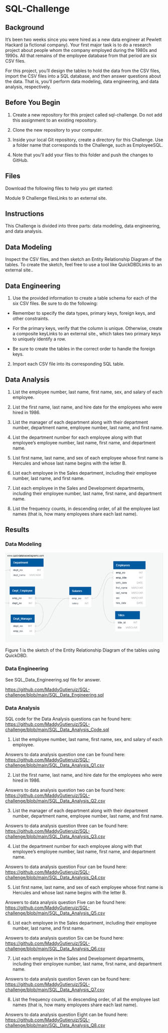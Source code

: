 # SQL-Challenge
## Background
It’s been two weeks since you were hired as a new data engineer at Pewlett Hackard (a fictional company). Your first major task is to do a research project about people whom the company employed during the 1980s and 1990s. All that remains of the employee database from that period are six CSV files.

For this project, you’ll design the tables to hold the data from the CSV files, import the CSV files into a SQL database, and then answer questions about the data. That is, you’ll perform data modeling, data engineering, and data analysis, respectively.

## Before You Begin
1. Create a new repository for this project called sql-challenge. Do not add this assignment to an existing repository.

2. Clone the new repository to your computer.

3. Inside your local Git repository, create a directory for this Challenge. Use a folder name that corresponds to the Challenge, such as EmployeeSQL.

4. Note that you’ll add your files to this folder and push the changes to GitHub.

## Files
Download the following files to help you get started:

Module 9 Challenge filesLinks to an external site.

## Instructions
This Challenge is divided into three parts: data modeling, data engineering, and data analysis.

## Data Modeling
Inspect the CSV files, and then sketch an Entity Relationship Diagram of the tables. To create the sketch, feel free to use a tool like QuickDBDLinks to an external site..

## Data Engineering
1. Use the provided information to create a table schema for each of the six CSV files. Be sure to do the following:

- Remember to specify the data types, primary keys, foreign keys, and other constraints.

- For the primary keys, verify that the column is unique. Otherwise, create a composite keyLinks to an external site., which takes two primary keys to uniquely identify a row.

- Be sure to create the tables in the correct order to handle the foreign keys.

2. Import each CSV file into its corresponding SQL table.

## Data Analysis
1. List the employee number, last name, first name, sex, and salary of each employee.

2. List the first name, last name, and hire date for the employees who were hired in 1986.

3. List the manager of each department along with their department number, department name, employee number, last name, and first name.

4. List the department number for each employee along with that employee’s employee number, last name, first name, and department name.

5. List first name, last name, and sex of each employee whose first name is Hercules and whose last name begins with the letter B.

6. List each employee in the Sales department, including their employee number, last name, and first name.

7. List each employee in the Sales and Development departments, including their employee number, last name, first name, and department name.

8. List the frequency counts, in descending order, of all the employee last names (that is, how many employees share each last name).


## Results

### Data Modeling
![SQL_Data modeling](https://github.com/MaddyGutieruiz/SQL-challenge/blob/main/SQL_Data%20modeling.png)

Figure 1 is the sketch of the Entity Relationship Diagram of the tables using QuickDBD.

### Data Engineering

See SQL_Data_Engineering.sql file for answer.

https://github.com/MaddyGutieruiz/SQL-challenge/blob/main/SQL_Data_Engineering.sql

### Data Analysis

SQL code for the Data Analysis questions can he found here: https://github.com/MaddyGutieruiz/SQL-challenge/blob/main/SQL_Data_Analysis_Code.sql

1. List the employee number, last name, first name, sex, and salary of each employee.

Answers to data analysis question one can be found here: https://github.com/MaddyGutieruiz/SQL-challenge/blob/main/SQL_Data_Analysis_Q1.csv

2. List the first name, last name, and hire date for the employees who were hired in 1986.

Answers to data analysis question two can be found here: https://github.com/MaddyGutieruiz/SQL-challenge/blob/main/SQL_Data_Analysis_Q2.csv

3. List the manager of each department along with their department number, department name, employee number, last name, and first name.

Answers to data analysis question three can be found here: https://github.com/MaddyGutieruiz/SQL-challenge/blob/main/SQL_Data_Analysis_Q3.csv
    
4. List the department number for each employee along with that employee’s employee number, last name, first name, and department name.
    
Answers to data analysis question Four can be found here: https://github.com/MaddyGutieruiz/SQL-challenge/blob/main/SQL_Data_Analysis_Q4.csv

5. List first name, last name, and sex of each employee whose first name is Hercules and whose last name begins with the letter B.

Answers to data analysis question Five can be found here: https://github.com/MaddyGutieruiz/SQL-challenge/blob/main/SQL_Data_Analysis_Q5.csv

6. List each employee in the Sales department, including their employee number, last name, and first name.

Answers to data analysis question Six can be found here: https://github.com/MaddyGutieruiz/SQL-challenge/blob/main/SQL_Data_Analysis_Q6.csv

7. List each employee in the Sales and Development departments, including their employee number, last name, first name, and department name.

Answers to data analysis question Seven can be found here: https://github.com/MaddyGutieruiz/SQL-challenge/blob/main/SQL_Data_Analysis_Q7.csv

8. List the frequency counts, in descending order, of all the employee last names (that is, how many employees share each last name).

Answers to data analysis question Eight can be found here: https://github.com/MaddyGutieruiz/SQL-challenge/blob/main/SQL_Data_Analysis_Q8.csv
        
